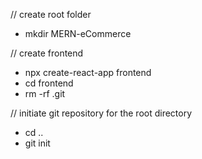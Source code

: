 // create root folder
- mkdir MERN-eCommerce

// create frontend
- npx create-react-app frontend
- cd frontend
- rm -rf .git

// initiate git repository for the root directory
- cd ..
- git init

